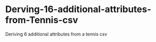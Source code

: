 # Derving-16-additional-attributes-from-Tennis-csv
Deriving 6 additional attributes from a tennis csv
